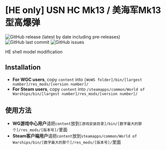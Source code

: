 ﻿# [HE only] USN HC Mk13 / 美海军Mk13型高爆弹

![GitHub release (latest by date including pre-releases)](https://img.shields.io/github/v/release/SEA-group/DanColle-USN-HC-Mk13?include_prereleases)
![GitHub last commit](https://img.shields.io/github/last-commit/SEA-group/DanColle-USN-HC-Mk13)
![GitHub issues](https://img.shields.io/github/issues-raw/SEA-group/DanColle-USN-HC-Mk13)

HE shell model modification

## Installation
* **For WGC users**, copy `content` into `[WoWS folder]/bin/[largest number]/res_mods/[version number]/`
* **For Steam users**, copy `content` into `/steamapps/common/World of Warships/bin/[largest number]/res_mods/[version number]/`

## 使用方法
* **WG游戏中心用户**请把`content`放到`[游戏安装目录]/bin/[数字最大的那个]/res_mods/[版本号]/`里面
* **Steam客户端用户**请把`content`放到`steamapps/common/World of Warships/bin/[数字最大的那个]/res_mods/[版本号]/`里面